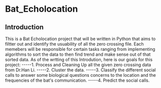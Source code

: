 # Bat_Echolocation

## Introduction
This is a Bat Echolocation project that will be written in Python that aims to filtter out and identify the usuability of all the zero crossing file. Each memebers will be responsible for certain tasks ranging from implementing algorithms to sort the data to then find trend and make sense out of that sorted data. As of the wrtting of this Introdution, here is our goals for this project: 
-----1. Process and Cleaning Up all the given zero crossing data from Dr.Han Li.
-----2. Cluster the data.
-----3. Classify the different social calls to answer some biological questions concerns to the location and the frequencies of the bat's communication.
-----4. Predict the social calls.
